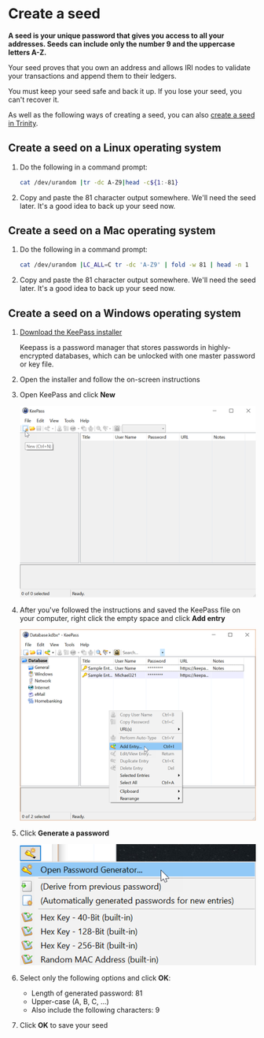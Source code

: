 # Create a seed

**A seed is your unique password that gives you access to all your addresses. Seeds can include only the number 9 and the uppercase letters A-Z.**

Your seed proves that you own an address and allows IRI nodes to validate your transactions and append them to their ledgers.

You must keep your seed safe and back it up. If you lose your seed, you can't recover it.

As well as the following ways of creating a seed, you can also [create a seed in Trinity](root://trinity/0.1/how-to-guides/create-an-account.md).

## Create a seed on a Linux operating system

1. Do the following in a command prompt:
    ```bash
    cat /dev/urandom |tr -dc A-Z9|head -c${1:-81}
    ```

2. Copy and paste the 81 character output somewhere. We'll need the seed later. It's a good idea to back up your seed now.

## Create a seed on a Mac operating system

1. Do the following in a command prompt:
    ```bash
    cat /dev/urandom |LC_ALL=C tr -dc 'A-Z9' | fold -w 81 | head -n 1
    ```

2. Copy and paste the 81 character output somewhere. We'll need the seed later. It's a good idea to back up your seed now.

## Create a seed on a Windows operating system

1. [Download the KeePass installer](https://keepass.info/)

    Keepass is a password manager that stores passwords in highly-encrypted databases, which can be unlocked with one master password or key file.

2. Open the installer and follow the on-screen instructions

3. Open KeePass and click **New**

    <img src="../keypass-new.png" alt="A new Keepass database" width="600">

4. After you've followed the instructions and saved the KeePass file on your computer, right click the empty space and click **Add entry**

    <img src="../keepass-add-entry.png" alt="A new Keepass entry" width="600">

5. Click **Generate a password**

    <img src="../keypass-password-generator.png" alt="Keepass password generator" width="600">

6. Select only the following options and click **OK**:

    * Length of generated password: 81
    * Upper-case (A, B, C, ...)
    * Also include the following characters: 9
    
7. Click **OK** to save your seed
